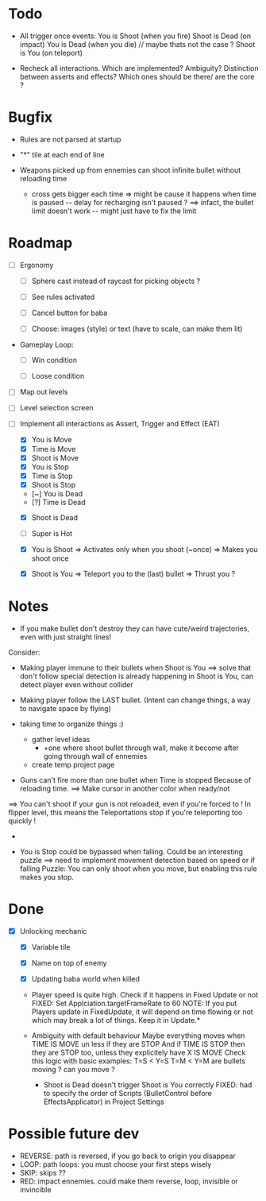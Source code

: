 # Todo

- All trigger once events:
You is Shoot (when you fire)
Shoot is Dead (on impact)
You is Dead (when you die) // maybe thats not the case ?
Shoot is You (on teleport)


- Recheck all interactions. Which are implemented? Ambiguity? Distinction between asserts and effects? Which ones should be there/ are the core ?


# Bugfix

- Rules are not parsed at startup

- "*" tile at each end of line


- Weapons picked up from ennemies can shoot infinite bullet without reloading time
  + cross gets bigger each time
  => might be cause it happens when time is paused -- delay for recharging isn't paused ?
  ==> infact, the bullet limit doesn't work -- might just have to fix the limit


# Roadmap

- [ ] Ergonomy
  - [ ] Sphere cast instead of raycast for picking objects ?
  - [ ] See rules activated
  - [ ] Cancel button for baba
  - [ ] Choose: images (style) or text (have to scale, can make them lit)


- Gameplay Loop:
  - [ ] Win condition
  - [ ] Loose condition


- [ ] Map out levels
- [ ] Level selection screen

- [ ] Implement all interactions as Assert, Trigger and Effect (EAT)
  - [x] You   is Move
  - [x] Time  is Move
  - [x] Shoot is Move
  - [X] You   is Stop
  - [X] Time  is Stop
  - [X] Shoot is Stop
  - [~] You   is Dead
  - [?] Time  is Dead
  - [X] Shoot is Dead
  - [ ] Super is Hot

  - [X] You is Shoot
    => Activates only when you shoot (~once)
    => Makes you shoot once

  - [X] Shoot is You
    => Teleport you to the (last) bullet
    => Thrust you ?

# Notes


- If you make bullet don't destroy they can have cute/weird trajectories, even with just
  straight lines!

Consider:
- Making player immune to their bullets when Shoot is You ==> solve that don't follow
  special detection is already happening in Shoot is You, can detect player even without collider
- Making player follow the LAST bullet. (Intent can change things, a way to navigate space by flying)
- taking time to organize things :)
  - gather level ideas
    - +one where shoot bullet through wall, make it become after going through wall of ennemies
  - create temp project page

- Guns can't fire more than one bullet when Time is stopped
Because of reloading time. ==> Make cursor in another color when ready/not

==> You can't shoot if your gun is not reloaded, even if you're forced to !
In flipper level, this means the Teleportations stop if you're teleporting too quickly !  

-


 - You is Stop could be bypassed when falling. Could be an interesting puzzle
  ==> need to implement movement detection based on speed or if falling
Puzzle: You can only shoot when you move, but enabling this rule makes you stop.

# Done

- [x] Unlocking mechanic
  - [X] Variable tile
  - [X] Name on top of enemy
  - [x] Updating baba world when killed



  - Player speed is quite high. Check if it happens in Fixed Update or not
  FIXED: Set Applciation.targetFrameRate to 60
  NOTE: If you put Players update in FixedUpdate, it will depend on time flowing or not
  which may break a lot of things. Keep it in Update.*

  - Ambiguity with default behaviour
    Maybe everything moves when TIME IS MOVE un less if they are STOP
    And if TIME IS STOP then they are STOP too, unless they explicitely have X IS MOVE
    Check this logic with basic examples:
    T=S < Y=S
    T=M < Y=M
    are bullets moving ? can you move ?

    - Shoot is Dead doesn't trigger Shoot is You correctly
    FIXED: had to specify the order of Scripts (BulletControl before EffectsApplicator) in Project Settings

# Possible future dev

- REVERSE: path is reversed, if you go back to origin you disappear
- LOOP: path loops: you must choose your first steps wisely
- SKIP: skips ??
- RED: impact ennemies. could make them reverse, loop, invisible or invincible
